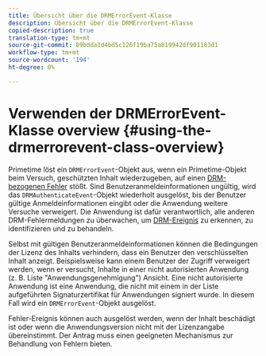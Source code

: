 ```yaml
---
title: Übersicht über die DRMErrorEvent-Klasse
description: Übersicht über die DRMErrorEvent-Klasse
copied-description: true
translation-type: tm+mt
source-git-commit: 89bdda1d4bd5c126f19ba75a819942df901183d1
workflow-type: tm+mt
source-wordcount: '194'
ht-degree: 0%

---
```



# Verwenden der DRMErrorEvent-Klasse overview {#using-the-drmerrorevent-class-overview}

Primetime löst ein `DRMErrorEvent`-Objekt aus, wenn ein Primetime-Objekt beim Versuch, geschützten Inhalt wiederzugeben, auf einen [DRM-bezogenen Fehler](https://help.adobe.com/en_US/primetime/drm/index.html#reference-DRM_Client_Error_Messages) stößt. Sind Benutzeranmeldeinformationen ungültig, wird das `DRMAuthenticateEvent`-Objekt wiederholt ausgelöst, bis der Benutzer gültige Anmeldeinformationen eingibt oder die Anwendung weitere Versuche verweigert. Die Anwendung ist dafür verantwortlich, alle anderen DRM-Fehlermeldungen zu überwachen, um [DRM-Ereignis](https://help.adobe.com/en_US/primetime/drm/index.html#reference-DRM_Client_Error_Messages) zu erkennen, zu identifizieren und zu behandeln.

Selbst mit gültigen Benutzeranmeldeinformationen können die Bedingungen der Lizenz des Inhalts verhindern, dass ein Benutzer den verschlüsselten Inhalt anzeigt. Beispielsweise kann einem Benutzer der Zugriff verweigert werden, wenn er versucht, Inhalte in einer nicht autorisierten Anwendung (z. B. Liste &quot;Anwendungsgenehmigung&quot;) Ansicht. Eine nicht autorisierte Anwendung ist eine Anwendung, die nicht mit einem in der Liste aufgeführten Signaturzertifikat für Anwendungen signiert wurde. In diesem Fall wird ein `DRMErrorEvent`-Objekt ausgelöst.

Fehler-Ereignis können auch ausgelöst werden, wenn der Inhalt beschädigt ist oder wenn die Anwendungsversion nicht mit der Lizenzangabe übereinstimmt. Der Antrag muss einen geeigneten Mechanismus zur Behandlung von Fehlern bieten.
